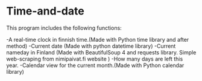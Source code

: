 # Time-and-date

This program includes the following functions:

-A real-time clock in finnish time.(Made with Python time library and after method)
-Current date (Made with python datetime library)
-Current nameday in Finland (Made with BeautifulSoup 4 and requests library. Simple web-scraping from nimipaivat.fi website )
-How many days are left this year.
-Calendar view for the current month.(Made with Python calendar library)
